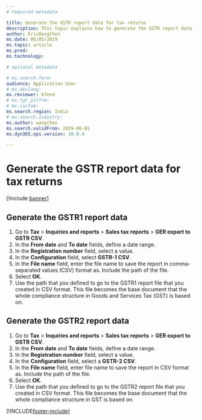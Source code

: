 ```yaml
---
# required metadata

title: Generate the GSTR report data for tax returns
description: This topic explains how to generate the GSTR report data for tax returns.
author: EricWangChen
ms.date: 06/05/2019
ms.topic: article
ms.prod: 
ms.technology: 

# optional metadata

# ms.search.form: 
audience: Application User
# ms.devlang: 
ms.reviewer: kfend
# ms.tgt_pltfrm: 
# ms.custom: 
ms.search.region: India
# ms.search.industry: 
ms.author: wangchen
ms.search.validFrom: 2019-06-01
ms.dyn365.ops.version: 10.0.4

---
```


# Generate the GSTR report data for tax returns

[!include [banner](../includes/banner.md)]

## Generate the GSTR1 report data

1. Go to **Tax** \> **Inquiries and reports** \> **Sales tax reports** \> **GER export to GSTR CSV**.
2. In the **From date** and **To date** fields, define a date range.
3. In the **Registration number** field, select a value.
4. In the **Configuration** field, select **GSTR-1 CSV**.
5. In the **File name** field, enter the file name to save the report in comma-separated values (CSV) format as. Include the path of the file.
6. Select **OK**.
7. Use the path that you defined to go to the GSTR1 report file that you created in CSV format. This file becomes the base document that the whole compliance structure in Goods and Services Tax (GST) is based on.

## Generate the GSTR2 report data

1. Go to **Tax** \> **Inquiries and reports** \> **Sales tax reports** \> **GER export to GSTR CSV**.
2. In the **From date** and **To date** fields, define a date range.
3. In the **Registration number** field, select a value.
4. In the **Configuration** field, select a **GSTR-2 CSV**.
5. In the **File name** field, enter file name to save the report in CSV format as. Include the path of the file.
6. Select **OK**.
7. Use the path that you defined to go to the GSTR2 report file that you created in CSV format. This file becomes the base document that the whole compliance structure in GST is based on.


[!INCLUDE[footer-include](../../includes/footer-banner.md)]
